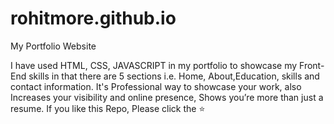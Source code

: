 # rohitmore.github.io
My Portfolio Website


I have used HTML, CSS, JAVASCRIPT in my portfolio to showcase my Front-End skills in that there are 5 sections i.e. Home, About,Education, skills and contact information. 
It's Professional way to showcase your work, also Increases your visibility and online presence, Shows you’re more than just a resume.
If you like this Repo, Please click the ⭐
